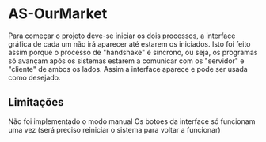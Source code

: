 # AS-OurMarket

Para começar o projeto deve-se iniciar os dois processos, a interface gráfica de cada um não irá aparecer até estarem os iniciados. Isto foi feito assim porque o processo de "handshake" é síncrono, ou seja, os programas só avançam após os sistemas estarem a comunicar com os "servidor" e "cliente" de ambos os lados. Assim a interface aparece e pode ser usada como desejado.

## Limitações
Não foi implementado o modo manual
Os botoes da interface só funcionam uma vez (será preciso reiniciar o sistema para voltar a funcionar)
